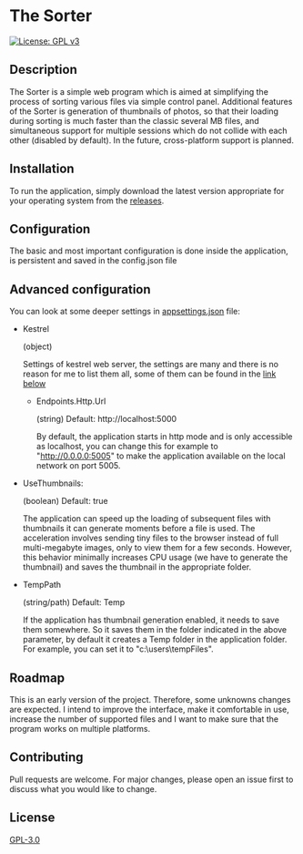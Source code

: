 # The Sorter
[![License: GPL v3](https://img.shields.io/badge/License-GPLv3-blue.svg)](https://www.gnu.org/licenses/gpl-3.0)

## Description

The Sorter is a simple web program which is aimed at simplifying the process of sorting various files via simple control panel. Additional features of the Sorter is generation of thumbnails of photos, so that their loading during sorting is much faster than the classic several MB files, and simultaneous support for multiple sessions which do not collide with each other (disabled by default). In the future, cross-platform support is planned.

## Installation

To run the application, simply download the latest version appropriate for your operating system from the [releases](https://github.com/kubbit98/Sorter/releases). 

## Configuration

The basic and most important configuration is done inside the application, is persistent and saved in the config.json file

## Advanced configuration
You can look at some deeper settings in [appsettings.json](https://github.com/kubbit98/Sorter/blob/master/appsettings.json) file:
- Kestrel
 
  (object) 

  Settings of kestrel web server, the settings are many and there is no reason for me to list them all, some of them can be found in the [link below](https://learn.microsoft.com/en-us/aspnet/core/fundamentals/servers/kestrel/endpoints?view=aspnetcore-6.0)
  - Endpoints.Http.Url

    (string) Default: http://localhost:5000
 
    By default, the application starts in http mode and is only accessible as localhost, you can change this for example to "http://0.0.0.0:5005" to make the application available on the local network on port 5005.
- UseThumbnails:
  
  (boolean) Default: true
  
  The application can speed up the loading of subsequent files with thumbnails it can generate moments before a file is used. The acceleration involves sending tiny files to the browser instead of full multi-megabyte images, only to view them for a few seconds. However, this behavior minimally increases CPU usage (we have to generate the thumbnail) and saves the thumbnail in the appropriate folder.
- TempPath

  (string/path) Default: Temp

  If the application has thumbnail generation enabled, it needs to save them somewhere. So it saves them in the folder indicated in the above parameter, by default it creates a Temp folder in the application folder. For example, you can set it to "c:\users\tempFiles".

## Roadmap

This is an early version of the project. Therefore, some unknowns changes are expected. I intend to improve the interface, make it comfortable in use, increase the number of supported files and I want to make sure that the program works on multiple platforms.

## Contributing

Pull requests are welcome. For major changes, please open an issue first to discuss what you would like to change.

## License

[GPL-3.0](https://choosealicense.com/licenses/gpl-3.0/)